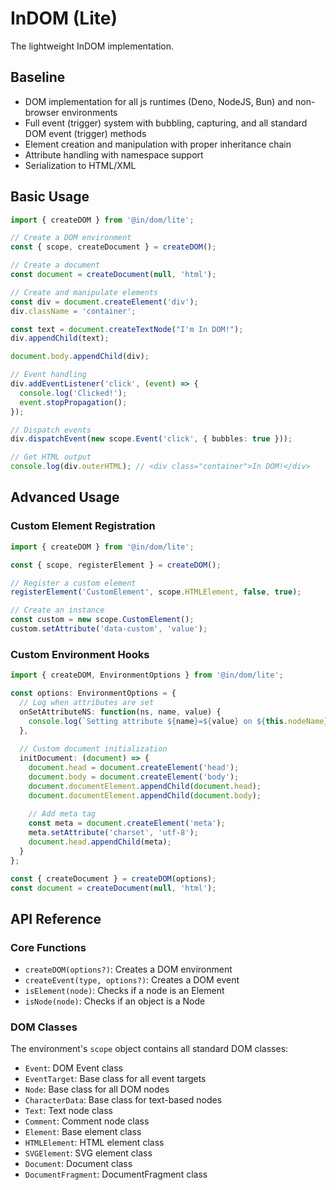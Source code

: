 # InDOM (Lite)

The lightweight InDOM implementation.

## Baseline

- DOM implementation for all js runtimes (Deno, NodeJS, Bun) and non-browser environments
- Full event (trigger) system with bubbling, capturing, and all standard DOM event (trigger) methods
- Element creation and manipulation with proper inheritance chain
- Attribute handling with namespace support
- Serialization to HTML/XML

## Basic Usage

```typescript
import { createDOM } from '@in/dom/lite';

// Create a DOM environment
const { scope, createDocument } = createDOM();

// Create a document
const document = createDocument(null, 'html');

// Create and manipulate elements
const div = document.createElement('div');
div.className = 'container';

const text = document.createTextNode("I'm In DOM!");
div.appendChild(text);

document.body.appendChild(div);

// Event handling
div.addEventListener('click', (event) => {
  console.log('Clicked!');
  event.stopPropagation();
});

// Dispatch events
div.dispatchEvent(new scope.Event('click', { bubbles: true }));

// Get HTML output
console.log(div.outerHTML); // <div class="container">In DOM!</div>
```

## Advanced Usage

### Custom Element Registration

```typescript
import { createDOM } from '@in/dom/lite';

const { scope, registerElement } = createDOM();

// Register a custom element
registerElement('CustomElement', scope.HTMLElement, false, true);

// Create an instance
const custom = new scope.CustomElement();
custom.setAttribute('data-custom', 'value');
```

### Custom Environment Hooks

```typescript
import { createDOM, EnvironmentOptions } from '@in/dom/lite';

const options: EnvironmentOptions = {
  // Log when attributes are set
  onSetAttributeNS: function(ns, name, value) {
    console.log(`Setting attribute ${name}=${value} on ${this.nodeName}`);
  },
  
  // Custom document initialization
  initDocument: (document) => {
    document.head = document.createElement('head');
    document.body = document.createElement('body');
    document.documentElement.appendChild(document.head);
    document.documentElement.appendChild(document.body);
    
    // Add meta tag
    const meta = document.createElement('meta');
    meta.setAttribute('charset', 'utf-8');
    document.head.appendChild(meta);
  }
};

const { createDocument } = createDOM(options);
const document = createDocument(null, 'html');
```

## API Reference

### Core Functions

- `createDOM(options?)`: Creates a DOM environment
- `createEvent(type, options?)`: Creates a DOM event
- `isElement(node)`: Checks if a node is an Element
- `isNode(node)`: Checks if an object is a Node

### DOM Classes

The environment's `scope` object contains all standard DOM classes:

- `Event`: DOM Event class
- `EventTarget`: Base class for all event targets
- `Node`: Base class for all DOM nodes
- `CharacterData`: Base class for text-based nodes
- `Text`: Text node class
- `Comment`: Comment node class
- `Element`: Base element class
- `HTMLElement`: HTML element class
- `SVGElement`: SVG element class
- `Document`: Document class
- `DocumentFragment`: DocumentFragment class
